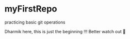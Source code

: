 # myFirstRepo
practicing basic git operations

Dharmik here, this is just the beginning !!!
Better watch out 🥇
